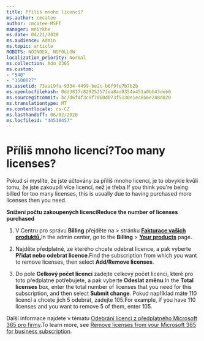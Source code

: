 ```yaml
---
title: Příliš mnoho licencí?
ms.author: cmcatee
author: cmcatee-MSFT
manager: mnirkhe
ms.date: 04/21/2020
ms.audience: Admin
ms.topic: article
ROBOTS: NOINDEX, NOFOLLOW
localization_priority: Normal
ms.collection: Adm_O365
ms.custom:
- "540"
- "1500027"
ms.assetid: 73aa19fa-9334-4499-be2c-b6f9fe7b7b2b
ms.openlocfilehash: 0dd3817c829252571ea8ad8354a451a0bb43deb6
ms.sourcegitcommit: bc7d6f4f3c9f7060d073f5130e1ec856e248d020
ms.translationtype: MT
ms.contentlocale: cs-CZ
ms.lasthandoff: 06/02/2020
ms.locfileid: "44510457"
---
```

# <a name="too-many-licenses"></a><span data-ttu-id="ecb3a-102">Příliš mnoho licencí?</span><span class="sxs-lookup"><span data-stu-id="ecb3a-102">Too many licenses?</span></span>

<span data-ttu-id="ecb3a-103">Pokud si myslíte, že jste účtovány za příliš mnoho licencí, je to obvykle kvůli tomu, že jste zakoupili více licencí, než je třeba.</span><span class="sxs-lookup"><span data-stu-id="ecb3a-103">If you think you're being billed for too many licenses, this is usually due to having purchased more licenses then you need.</span></span>
  
<span data-ttu-id="ecb3a-104">**Snížení počtu zakoupených licencí**</span><span class="sxs-lookup"><span data-stu-id="ecb3a-104">**Reduce the number of licenses purchased**</span></span>
  
1. <span data-ttu-id="ecb3a-105">V Centru pro správu **Billing** přejděte na \> stránku **[Fakturace vašich produktů.](https://go.microsoft.com/fwlink/p/?linkid=842054)**</span><span class="sxs-lookup"><span data-stu-id="ecb3a-105">In the admin center, go to the **Billing** \> **[Your products](https://go.microsoft.com/fwlink/p/?linkid=842054)** page.</span></span>

2. <span data-ttu-id="ecb3a-106">Najděte předplatné, ze kterého chcete odebrat licence, a pak vyberte **Přidat nebo odebrat licence**.</span><span class="sxs-lookup"><span data-stu-id="ecb3a-106">Find the subscription from which you want to remove licenses, then select **Add/Remove licenses**.</span></span>

3. <span data-ttu-id="ecb3a-107">Do pole **Celkový počet licencí** zadejte celkový počet licencí, které pro toto předplatné potřebujete, a pak vyberte **Odeslat změnu**.</span><span class="sxs-lookup"><span data-stu-id="ecb3a-107">In the **Total licenses** box, enter the total number of licenses that you need for this subscription, and then select **Submit change**.</span></span> <span data-ttu-id="ecb3a-108">Pokud například máte 110 licencí a chcete jich 5 odebrat, zadejte 105.</span><span class="sxs-lookup"><span data-stu-id="ecb3a-108">For example, if you have 110 licenses and you want to remove 5 of them, enter 105.</span></span>

<span data-ttu-id="ecb3a-109">Další informace najdete v tématu [Odebrání licencí z předplatného Microsoft 365 pro firmy](https://docs.microsoft.com/microsoft-365/commerce/licenses/buy-licenses).</span><span class="sxs-lookup"><span data-stu-id="ecb3a-109">To learn more, see [Remove licenses from your Microsoft 365 for business subscription](https://docs.microsoft.com/microsoft-365/commerce/licenses/buy-licenses).</span></span>